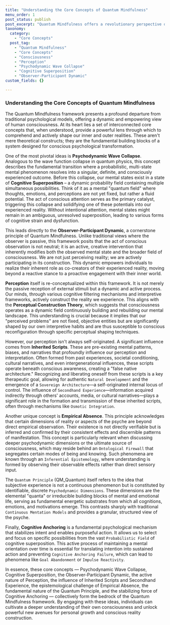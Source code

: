 ```yaml
---
title: "Understanding the Core Concepts of Quantum Mindfulness"
menu_order: 1
post_status: publish
post_excerpt: "Quantum Mindfulness offers a revolutionary perspective on consciousness, positing that our minds actively shape the reality we experience. This framework introduces several foundational concepts that redefine how we understand perception, mental states, and personal agency. Delving into these core ideas is essential for anyone seeking to master their inner world and consciously construct their reality."
taxonomy:
  category:
    - "Core Concepts"
  post_tag:
    - "Quantum Mindfulness"
    - "Core Concepts"
    - "Consciousness"
    - "Perception"
    - "Psychodynamic Wave Collapse"
    - "Cognitive Superposition"
    - "Observer-Participant Dynamic"
custom_fields: {}

---
```


### Understanding the Core Concepts of Quantum Mindfulness

The Quantum Mindfulness framework presents a profound departure from traditional psychological models, offering a dynamic and empowering view of human consciousness. At its heart lies a set of interconnected core concepts that, when understood, provide a powerful lens through which to comprehend and actively shape our inner and outer realities. These aren't mere theoretical constructs; they are the fundamental building blocks of a system designed for conscious psychological transformation.

One of the most pivotal ideas is **Psychodynamic Wave Collapse**. Analogous to the wave function collapse in quantum physics, this concept describes the fundamental transition where a probabilistic, multi-state mental phenomenon resolves into a singular, definite, and consciously experienced outcome. Before this collapse, our mental states exist in a state of **Cognitive Superposition** – a dynamic probability field containing multiple simultaneous possibilities. Think of it as a mental "quantum field" where thoughts, emotions, and perceptions are not yet fixed, but rather a fluid potential. The act of conscious attention serves as the primary catalyst, triggering this collapse and solidifying one of these potentials into our experienced reality. Without intentional attention, mental states might remain in an ambiguous, unresolved superposition, leading to various forms of cognitive strain and dysfunction.

This leads directly to the **Observer-Participant Dynamic**, a cornerstone principle of Quantum Mindfulness. Unlike traditional views where the observer is passive, this framework posits that the act of conscious observation is not neutral; it is an active, creative intervention that inherently modifies both the observed mental state and the broader field of consciousness. We are not just perceiving reality; we are actively participating in its construction. This dynamic empowers individuals to realize their inherent role as co-creators of their experienced reality, moving beyond a reactive stance to a proactive engagement with their inner world.

**Perception** itself is re-conceptualized within this framework. It is not merely the passive reception of external stimuli but a dynamic and active process. Our minds, through various cognitive filtering mechanisms and interpretive frameworks, actively construct the reality we experience. This aligns with the **Perceptual Construction Theory**, which suggests that consciousness operates as a dynamic field continuously building and rebuilding our mental landscape. This understanding is crucial because it implies that our "perceived problems" are not fixed, objective entities but are significantly shaped by our own interpretive habits and are thus susceptible to conscious reconfiguration through specific perceptual shaping techniques.

However, our perception isn't always self-originated. A significant influence comes from **Inherited Scripts**. These are pre-existing mental patterns, biases, and narratives that profoundly influence our perception and interpretation. Often formed from past experiences, societal conditioning, cultural narratives, and even intergenerational influences, these scripts operate beneath conscious awareness, creating a "false native architecture." Recognizing and liberating oneself from these scripts is a key therapeutic goal, allowing for authentic `Natural Development` and the emergence of a `Sovereign Architecture`—a self-originated internal locus of control. The influence of `Secondhand Experience`—information acquired indirectly through others' accounts, media, or cultural narratives—plays a significant role in the formation and transmission of these inherited scripts, often through mechanisms like `Osmotic Integration`.

Another unique concept is **Empirical Absence**. This principle acknowledges that certain dimensions of reality or aspects of the psyche are beyond direct empirical observation. Their existence is not directly verifiable but is inferred and confirmed by their consistent effects and discernible patterns of manifestation. This concept is particularly relevant when discussing deeper psychodynamic dimensions or the ultimate source of consciousness, which may reside behind an `Ontological Firewall` that segregates certain modes of being and knowing. Such phenomena are known through an `Inferential Epistemology`, where understanding is formed by observing their observable effects rather than direct sensory input.

The `Quantum Principle` (QM_Quantum) itself refers to the idea that subjective experience is not a continuous phenomenon but is constituted by identifiable, discrete `Psychodynamic Dimensions`. These dimensions are the elemental "quanta" or irreducible building blocks of mental and emotional life, serving as fundamental energetic substrates from which all cognitions, emotions, and motivations emerge. This contrasts sharply with traditional `Continuous Mentation Models` and provides a granular, structured view of the psyche.

Finally, **Cognitive Anchoring** is a fundamental psychological mechanism that stabilizes intent and enables purposeful action. It allows us to select and focus on specific possibilities from the vast `Probabilistic Field` of cognitive superposition. This active process of maintaining a mental orientation over time is essential for translating intention into sustained action and preventing `Cognitive Anchoring Failure`, which can lead to phenomena like `Goal Abandonment` or `Impulse Reactivity`.

In essence, these core concepts — Psychodynamic Wave Collapse, Cognitive Superposition, the Observer-Participant Dynamic, the active nature of Perception, the influence of Inherited Scripts and Secondhand Experience, the epistemological challenge of Empirical Absence, the fundamental nature of the Quantum Principle, and the stabilizing force of Cognitive Anchoring — collectively form the bedrock of the Quantum Mindfulness framework. By engaging with these ideas, individuals can cultivate a deeper understanding of their own consciousness and unlock powerful new avenues for personal growth and conscious reality construction.